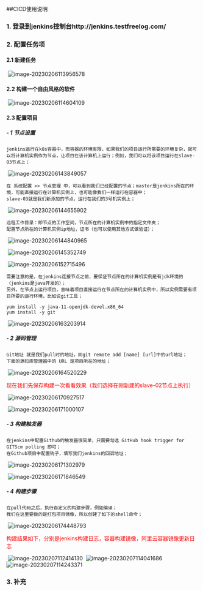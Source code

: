 ##CICD使用说明

### 1. 登录到jenkins控制台http://jenkins.testfreelog.com/

### 2. 配置任务项

####	2.1 新建任务

​	![image-20230206113956578](./image-20230206113956578.png)

####	2.2 构建一个自由风格的软件

​	![image-20230206114604109](./image-20230206114604109.png)

####	2.3 配置项目

#####	- 1 节点设置

```
jenkins运行在k8s容器中，而容器的环境有限，如果我们的项目运行所需要的环境复杂，就可以将计算机实例作为节点，让项目在该计算机上运行；例如，我们可以将该项目运行在slave-03节点上；
```

​	![image-20230206143849057](./image-20230206143849057.png)

```
在 系统配置 >> 节点管理 中，可以看到我们已经配置的节点；master是jenkins所在的环境，可能直接运行在计算机实例上，也可能像我们一样运行在容器中；
slave-03就是我们新添加的节点，运行在我们的3号机实例上；
```

​	![image-20230206144655902](./image-20230206144655902.png)

```
远程工作目录：即节点的工作空间，节点所在的计算机实例中的指定文件夹；
配置节点所在的计算机实例ip地址，证书（也可以使用其他方式做验证）；
```

​	![image-20230206144840965](./image-20230206144840965.png)

​	![image-20230206145352749](./image-20230206145352749.png)

​	![image-20230206152715496](./image-20230206152715496.png)

```
需要注意的是，在jenkins连接节点之前，要保证节点所在的计算机实例是有jdk环境的（jenkins是java开发的）；
另外，在节点上运行项目，意味着项目直接运行在节点所在的计算机实例中，所以实例需要有项目所要的运行环境，比如说git工具；

yum install -y java-11-openjdk-devel.x86_64
yum install -y git
```

​	![image-20230206163203914](./image-20230206163203914.png)
#####	- 2 源码管理

```
Git地址 就是我们pull时的地址，同git remote add [name] [url]中的url地址；
下面的源码库管理器中的 URL 是项目所在的地址；
```

​	![image-20230206164520229](./image-20230206164520229.png)



<font color='red'>现在我们先保存构建一次看看效果（我们选择在刚新建的slave-02节点上执行）</font>

​	![image-20230206170927517](./image-20230206170927517.png)

​	![image-20230206171000107](./image-20230206171000107.png)

#####	- 3 构建触发器

```
在jenkins中配置Github的触发器很简单，只需要勾选 GitHub hook trigger for GITScm polling 即可；
在Github项目中配置钩子，填写我们jenkins的回调地址；
```

​	![image-20230206171302979](./image-20230206171302979.png)

​	![image-20230206171846549](./image-20230206171846549.png)

#####	- 4 构建步骤

```
在pull代码之后，执行自定义的构建步骤，例如编译；
我们在这里要做的是打包项目镜像，所以创建了如下的shell命令；
```

​	![image-20230206174448793](./image-20230206174448793.png)

<font color='red'>构建结果如下，分别是jenkins构建日志，容器构建镜像，阿里云容器镜像更新日志</font>

​	![image-20230207112414130](./image-20230207112414130.png)
​	![image-20230207114041686](./image-20230207114041686.png)
​	![image-20230207114243371](./image-20230207114243371.png)

### 3. 补充